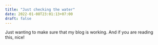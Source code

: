 ```yaml
---
title: "Just checking the water"
date: 2022-01-08T23:01:13+07:00
draft: false
---
```

Just wanting to make sure that my blog is working. And if you are reading this, nice!
